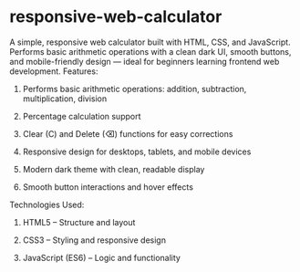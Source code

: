 # responsive-web-calculator
A simple, responsive web calculator built with HTML, CSS, and JavaScript. Performs basic arithmetic operations with a clean dark UI, smooth buttons, and mobile-friendly design — ideal for beginners learning frontend web development.
Features:

1. Performs basic arithmetic operations: addition, subtraction, multiplication, division

2. Percentage calculation support

3. Clear (C) and Delete (⌫) functions for easy corrections

4. Responsive design for desktops, tablets, and mobile devices

5. Modern dark theme with clean, readable display

6. Smooth button interactions and hover effects

Technologies Used:

1. HTML5 – Structure and layout

2. CSS3 – Styling and responsive design

3. JavaScript (ES6) – Logic and functionality
